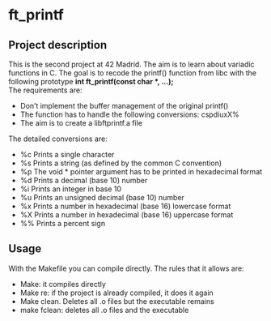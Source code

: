 <h1>ft_printf</h1>
<h2>Project description</h2>
<div>
<!--  <a href="https://github.com/JaeSeoKim/badge42">
    <img align="center" src="https://badge42.herokuapp.com/api/project/samoreno/ft_printf"/>
  </a> -->
  <p>This is the second project at 42 Madrid. The aim is to learn about variadic functions in C. The goal is to recode the printf() function from libc with the following prototype <b>int ft_printf(const char *, ...);</b><br/>
  The requirements are:
  <ul>
    <li>Don’t implement the buffer management of the original printf()</li>
    <li>The function has to handle the following conversions: cspdiuxX%</li>
    <li>The aim is to create a libftprintf.a file</li>
  </ul>
  </p>
  <p>
  The detailed conversions are:
  <ul>
    <li>%c Prints a single character</li>
    <li>%s Prints a string (as defined by the common C convention)</li>
    <li>%p The void * pointer argument has to be printed in hexadecimal format</li>
    <li>%d Prints a decimal (base 10) number</li>
    <li>%i Prints an integer in base 10</li>
    <li>%u Prints an unsigned decimal (base 10) number</li>
    <li>%x Prints a number in hexadecimal (base 16) lowercase format</li>
    <li>%X Prints a number in hexadecimal (base 16) uppercase format</li>
    <li>%% Prints a percent sign</li>
  </ul>
  </p>
</div>
<h2>Usage</h2>
<div>
    <p>
        With the Makefile you can compile directly. The rules that it allows are:
        <ul>
         <li>Make: it compiles directly</li>
         <li>Make re: if the project is already compiled, it does it again</li>
         <li>Make clean. Deletes all .o files but the executable remains</li>
         <li>make fclean: deletes all .o files and the executable</li>
    </ul>
    </p>
</div>
